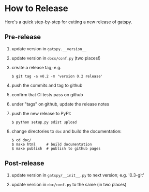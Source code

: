 # How to Release

Here's a quick step-by-step for cutting a new release of gatspy.

## Pre-release

1. update version in ``gatspy.__version__``

2. update version in ``docs/conf.py`` (two places!)

3. create a release tag; e.g.
   ```
   $ git tag -a v0.2 -m 'version 0.2 release'
   ```

4. push the commits and tag to github

5. confirm that CI tests pass on github

6. under "tags" on github, update the release notes

7. push the new release to PyPI:
   ```
   $ python setup.py sdist upload
   ```

8. change directories to ``doc`` and build the documentation:
   ```
   $ cd doc/
   $ make html     # build documentation
   $ make publish  # publish to github pages
   ```

## Post-release

1. update version in ``gatspy/__init__.py`` to next version; e.g. '0.3-git'

2. update version in ``doc/conf.py`` to the same (in two places)
